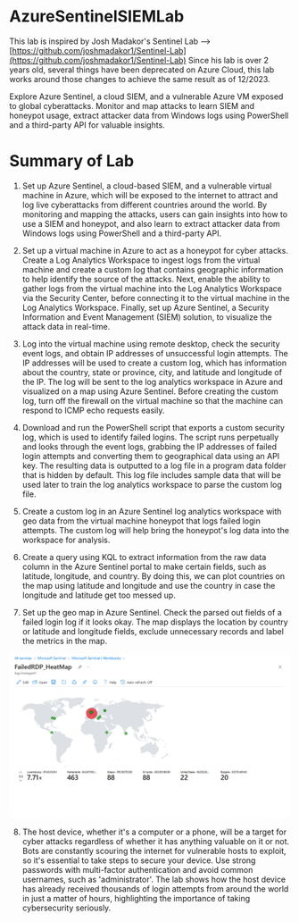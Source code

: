 # AzureSentinelSIEMLab
This lab is inspired by Josh Madakor's Sentinel Lab --> [https://github.com/joshmadakor1/Sentinel-Lab](https://github.com/joshmadakor1/Sentinel-Lab)
Since his lab is over 2 years old, several things have been deprecated on Azure Cloud, this lab works around those changes to achieve the same result as of 12/2023. 


Explore Azure Sentinel, a cloud SIEM, and a vulnerable Azure VM exposed to global cyberattacks. Monitor and map attacks to learn SIEM and honeypot usage, extract attacker data from Windows logs using PowerShell and a third-party API for valuable insights.

# Summary of Lab 
1. Set up Azure Sentinel, a cloud-based SIEM, and a vulnerable virtual machine in Azure, which will be exposed to the internet to attract and log live cyberattacks from different countries around the world. By monitoring and mapping the attacks, users can gain insights into how to use a SIEM and honeypot, and also learn to extract attacker data from Windows logs using PowerShell and a third-party API.

2. Set up a virtual machine in Azure to act as a honeypot for cyber attacks. Create a Log Analytics Workspace to ingest logs from the virtual machine and create a custom log that contains geographic information to help identify the source of the attacks. Next, enable the ability to gather logs from the virtual machine into the Log Analytics Workspace via the Security Center, before connecting it to the virtual machine in the Log Analytics Workspace. Finally, set up Azure Sentinel, a Security Information and Event Management (SIEM) solution, to visualize the attack data in real-time.

3. Log into the virtual machine using remote desktop, check the security event logs, and obtain IP addresses of unsuccessful login attempts. The IP addresses will be used to create a custom log, which has information about the country, state or province, city, and latitude and longitude of the IP. The log will be sent to the log analytics workspace in Azure and visualized on a map using Azure Sentinel. Before creating the custom log, turn off the firewall on the virtual machine so that the machine can respond to ICMP echo requests easily.
   
4. Download and run the PowerShell script that exports a custom security log, which is used to identify failed logins. The script runs perpetually and looks through the event logs, grabbing the IP addresses of failed login attempts and converting them to geographical data using an API key. The resulting data is outputted to a log file in a program data folder that is hidden by default. This log file includes sample data that will be used later to train the log analytics workspace to parse the custom log file.
    
5. Create a custom log in an Azure Sentinel log analytics workspace with geo data from the virtual machine honeypot that logs failed login attempts. The custom log will help bring the honeypot's log data into the workspace for analysis. 

6. Create a query using KQL to extract information from the raw data column in the Azure Sentinel portal to make certain fields, such as latitude, longitude, and country. By doing this, we can plot countries on the map using latitude and longitude and use the country in case the longitude and latitude get too messed up.
   
7. Set up the geo map in Azure Sentinel. Check the parsed out fields of a failed login log if it looks okay. The map displays the location by country or latitude and longitude fields, exclude unnecessary records and label the metrics in the map. 

![Heatmap Screenshot](screenshot/FailedRDP.PNG)



8. The host device, whether it's a computer or a phone, will be a target for cyber attacks regardless of whether it has anything valuable on it or not. Bots are constantly scouring the internet for vulnerable hosts to exploit, so it's essential to take steps to secure your device. Use strong passwords with multi-factor authentication and avoid common usernames, such as 'administrator'. The lab shows how the host device has already received thousands of login attempts from around the world in just a matter of hours, highlighting the importance of taking cybersecurity seriously.
